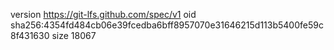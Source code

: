 version https://git-lfs.github.com/spec/v1
oid sha256:4354fd484cb06e39fcedba6bff8957070e31646215d113b5400fe59c8f431630
size 18067
